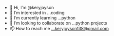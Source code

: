 - 👋 Hi, I’m @keryjoyson
- 👀 I’m interested in ...coding
- 🌱 I’m currently learning ...python
- 💞️ I’m looking to collaborate on ...python projects
- 📫 How to reach me ...keryjoyson138@gmail.com

<!---
keryjoyson/keryjoyson is a ✨ special ✨ repository because its `README.md` (this file) appears on your GitHub profile.
You can click the Preview link to take a look at your changes.
--->
